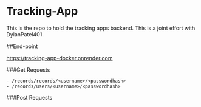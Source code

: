 # Tracking-App
This is the repo to hold the tracking apps backend. This is a joint effort with DylanPatel401.


##End-point

https://tracking-app-docker.onrender.com

###Get Requests

```
- /records/records/<username>/<passwordhash>
- /records/users/<username>/<passwordhash>
```

###Post Requests

```
```

